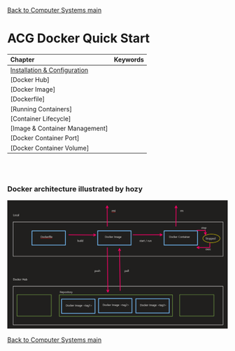 [Back to Computer Systems main](../../../README.md)

# ACG Docker Quick Start

|Chapter|Keywords|
|:------|:-------|
|[Installation & Configuration](./01/note.md)||
|[Docker Hub]||
|[Docker Image]||
|[Dockerfile]||
|[Running Containers]||
|[Container Lifecycle]||
|[Image & Container Management]||
|[Docker Container Port]||
|[Docker Container Volume]||

<br><br>

### Docker architecture illustrated by hozy
![](docker_archi_map_hozy.png)

[Back to Computer Systems main](../../../README.md)